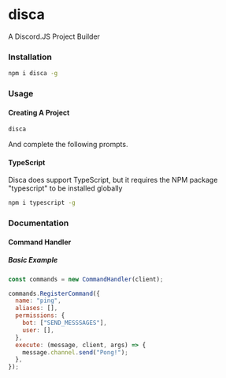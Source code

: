# disca

A Discord.JS Project Builder

### Installation

```bash
npm i disca -g
```

### Usage

#### Creating A Project

```bash
disca
```

And complete the following prompts.

#### TypeScript

Disca does support TypeScript, but it requires the NPM package "typescript" to be installed globally

```bash
npm i typescript -g
```

### Documentation

#### Command Handler

##### Basic Example

```js
const commands = new CommandHandler(client);

commands.RegisterCommand({
  name: "ping",
  aliases: [],
  permissions: {
    bot: ["SEND_MESSSAGES"],
    user: [],
  },
  execute: (message, client, args) => {
    message.channel.send("Pong!");
  },
});
```
